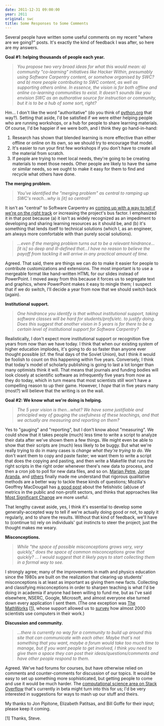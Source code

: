 ```yaml
---
date: 2011-12-31 09:00:00
year: 2011
original: swc
title: Some Responses to Some Comments
---
```

<p>Several people have written some useful comments on my recent "where are we going?" posts. It's exactly the kind of feedback I was after, so here are my answers.</p>
<p><strong>Goal #1: helping thousands of people each year.</strong></p>
<blockquote><p><em>You propose two very broad ideas for what this would mean: a) community "co-learning" initiatives like Hacker Within, presumably using Software Carpentry content, or somehow organised by SWC? and b) more people contributing to SWC content, as well as supporting others online. In essence, the vision is for both offline and online co-learning communities to exist. It doesn't sounds like you envision SWC as an authorative source for instruction or community, but it is to be a hub of some sort, right?</em></p></blockquote>
<p>Hm… I don't like the word "authoritative" (do you think of <a href="http://python.org">python.org</a> that way?). Setting that aside, I'd be satisfied if we were either helping people who are running workshops, or a hub for people to share learning materials. Of course, I'd be happier if we were both, and I think they go hand-in-hand:</p>
<ol>
<li>Research has shown that blended learning is more effective than either offline or online on its own, so we should try to encourage that model.</li>
<li>It's easier to run your first few workshops if you don't have to create all the material from scratch.</li>
<li>If people are trying to meet local needs, they're going to be creating materials to meet those needs. Other people are likely to have the same or similar needs, so we ought to make it easy for them to find and recycle what others have done.</li>
</ol>
<p><strong>The merging problem.</strong></p>
<blockquote><p><em>You've identified the "merging problem" as central to ramping up SWC's reach…why is [it] so central?</em></p></blockquote>
<p>It isn't as "central" to Software Carpentry as <a href="#impact">coming up with a way to tell if we're on the right track</a> or increasing the project's bus factor. I emphasized it in that post because (a) it isn't as widely recognized as an impediment to developing and sharing learning resources as it should be, and (b) it's something that lends itself to technical solutions (which I, as an engineer, am always more comfortable with than purely social solutions).</p>
<blockquote><p><em>…even if the merging problem turns out to be a relevant hindrance… [it is] so deep and ill-defined that…I have no reason to believe the payoff from tackling it will arrive in any practical amount of time.</em></p></blockquote>
<p>Agreed. That said, there are things we can do to make it easier for people to contribute customizations and extensions. The most important is to use a mergeable format like hand-written HTML for our slides instead of PowerPoint. I moved away from this because it forces us to segregate text and graphics, where PowerPoint makes it easy to mingle them; I suspect that if we do switch, I'll decide a year from now that we should switch back (again).</p>
<p><strong>Institutional support.</strong></p>
<blockquote><p><em>One hindrance you identify is that without institutional support, taking software classes will be hard for students/profs/etc. to justify doing. Does this suggest that another vision in 5 years is for there to be a certain level of institutional support for Software Carpentry?</em></p></blockquote>
<p>Realistically, I don't expect more institutional support or recognition five years from now than we have today. I think that when our existing system of higher education implodes, it's going to do so faster than anyone ever thought possible (cf. the final days of the Soviet Union), but I think it would be foolish to count on this happening within five years. Conversely, I think that today's model of scholarly publishing is going to last a lot longer than many optimists think it will. That means that journals and funding bodies will look closely at scientific software as infrequently five years from now as they do today, which in turn means that most scientists still won't have a compelling reason to up their game. However, I <em>hope</em> that in five years many (most?) will believe that the writing is on the wall.</p>
<p><strong>Goal #2: We know what we're doing is helping.</strong></p>
<blockquote>
<p id="impact"><em>The 5 year vision is then…what? We have some justifiable and principled way of gauging the usefulness of these teachings, and that we actually are measuring and reporting on them?</em></p>
</blockquote>
<p>Yes to "gauging" and "reporting", but I don't know about "measuring". We could show that it takes people (much) less time to write a script to analyze their data after we've shown them a few things. We might even be able to show that their scripts are (much) less likely to be buggy. But what we're really trying to do in many cases is <em>change what they're trying to do</em>. We don't want them to copy and paste faster; we want them to write a script that does the copying and pasting, and then write a Makefile that runs the right scripts in the right order whenever there's new data to process, and then a cron job to poll for new data files, and so on. <a href="http://mcs.open.ac.uk/mp8/">Marian Petre</a>, <a href="http://catenary.wordpress.com/about/">Jorge Aranda</a>, and <a href="http://www.amazon.com/Making-Software-Really-Works-Believe/dp/0596808321">others</a> finally made me understand that rigorous qualitative methods are a better way to tackle these kinds of questions; Mozilla's Geoffrey MacDougall has <a href="http://intangible.ca/2011/11/09/on-metrics/">a good post</a> about the fetishistic (ab)use of metrics in the public and non-profit sectors, and thinks that approaches like <a href="http://mande.co.uk/special-issues/most-significant-change-msc/">Most Significant Change</a> are more useful.</p>
<p>That lengthy caveat aside, yes, I think it's essential to develop some generally-accepted way to tell if we're actually doing good or not, to apply it regularly, and to share the results. Without that kind of feedback, we'll have to (continue to) rely on individuals' gut instincts to steer the project; just the thought makes me weary.</p>
<p><strong>Misconceptions.</strong></p>
<blockquote><p><em>While "the space of possible misconceptions grows very, very quickly," does the space of common misconceptions grow that quickly? … I would suggest that it likely pays to start collecting them in a formal way to see.</em></p></blockquote>
<p>I strongly agree; many of the improvements in math and physics education since the 1980s are built on the realization that clearing up students' misconceptions is at least as important as giving them new facts. Collecting and classifying misconceptions in order to sharpen teaching is what I'd be doing in academia if anyone had been willing to fund me, but as I've said elsewhere, NSERC, Google, Microsoft, and almost everyone else turned down every application I sent them. (The one exception was <a href="http://www.mathworks.com/index.html">The MathWorks</a> [<a href="#1">1</a>], whose support allowed us to <a href="http://dl.acm.org/citation.cfm?id=1556928">survey</a> how almost 2000 scientists use computers in their work.)</p>
<p><strong>Discussion and community.</strong></p>
<blockquote><p><em>…there is currently no way for a community to build up around this site that can communicate with each other. Maybe that's not something that you want, maybe a forum would take too much time to manage, but if you want people to get involved, I think you need to give them a space they can post their ideas/questions/comments and have other people respond to them.</em></p></blockquote>
<p>Agreed. We've had forums for courses, but have otherwise relied on comments and counter-comments for discussion of our topics. It would be easy to set up something more sophisticated, but getting people to come and use it would be much harder. The <a href="http://www.mathworks.com/index.html">computational science area on Stack Overflow</a> that's currently in beta might turn into this for us; I'd be very interested in suggestions for ways to mash up our stuff and theirs.</p>
<p>My thanks to Jon Pipitone, Elizabeth Patitsas, and Bill Goffe for their input; please keep it coming.</p>
<p id="1">[1] Thanks, Steve.</p>
